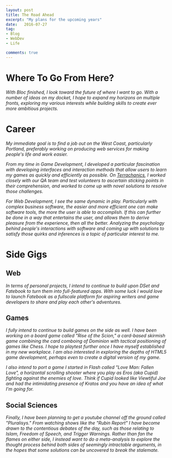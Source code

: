 ```yaml
---
layout: post
title: The Road Ahead
excerpt: "My plans for the upcoming years"
date:   2016-07-27
tag:
- Blog
- WebDev
- Life

comments: true
---
```


# Where To Go From Here?
*With Bloc finished, I look toward the future of where I want to go. With a number of ideas on my docket, I hope to expand my horizons on multiple fronts, exploring my various interests while building skills to create ever more ambitious projects.*

# Career

*My immediate goal is to find a job out on the West Coast, particularly Portland, preferably working on producing web services for making people's life and work easier.*

*From my time in Game Development, I developed a particular fascination with developing interfaces and interaction methods that allow users to learn my games as quickly and efficiently as possible. On [Terrachanics](http://energy.gov/jobs/career-opportunities/terrachanics), I worked closely with our QA team and test volunteers to ascertain sticking points in their comprehension, and worked to come up with novel solutions to resolve those challenges.*

*For Web Development, I see the same dynamic in play. Particularly with complex business software, the easier and more efficient one can make software tools, the more the user is able to accomplish. If this can further be done in a way that entertains the user, and allows them to derive pleasure from the experience, then all the better. Analyzing the psychology behind people's interactions with software and coming up with solutions to satisfy those quirks and inferences is a topic of particular interest to me.*

# Side Gigs
## Web
*In terms of personal projects, I intend to continue to build upon DSet and Fatebook to turn them into full-featured apps. With some luck I would love to launch Fatebook as a fullscale platform for aspiring writers and game developers to share and play each other's adventures.*

## Games
*I fully intend to continue to build games on the side as well. I have been working on a board game called "Rise of the Scion," a card-based skirmish game combining the card comboing of Dominion with tactical positioning of games like Chess. I hope to playtest further once I have myself established in my new workplace. I am also interested in exploring the depths of HTML5 game development, perhaps even to create a digital version of my game.*

*I also intend to port a game I started in Flash called "Love Man: Fallen Love", a horizontal scrolling shooter where you play as Eros (aka Cupid) fighting against the enemies of love. Think if Cupid looked like Viewtiful Joe and had the intimidating presence of Kratos and you have an idea of what I'm going for.*

## Social Sciences
*Finally, I have been planning to get a youtube channel off the ground called "Pluralisys." From watching shows like the "Rubin Report" I have become drawn to the contentious debates of the day, such as those relating to Islam, Freedom of Speech, and Trigger Warnings. Rather than fan the flames on either side, I instead want to do a meta-analysis to explore the thought process behind both sides of seemingly intractable arguments, in the hopes that some solutions can be uncovered to break the stalemate.*
